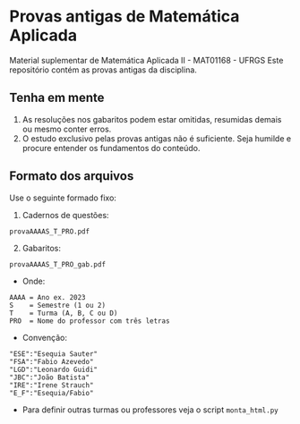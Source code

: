# Provas antigas de Matemática Aplicada 
Material suplementar de Matemática Aplicada II - MAT01168 - UFRGS
Este repositório contém as provas antigas da disciplina.

## Tenha em mente
1. As resoluções nos gabaritos podem estar omitidas, resumidas demais ou mesmo conter erros.
2. O estudo exclusivo pelas provas antigas não é suficiente. Seja humilde e procure entender os fundamentos do conteúdo.

## Formato dos arquivos
Use o seguinte formado fixo:

1. Cadernos de questões:

 ```provaAAAAS_T_PRO.pdf```

2. Gabaritos:

 ```provaAAAAS_T_PRO_gab.pdf```

* Onde:
```
AAAA = Ano ex. 2023
S    = Semestre (1 ou 2)
T    = Turma (A, B, C ou D)
PRO  = Nome do professor com três letras
```

* Convenção:
```
"ESE":"Esequia Sauter"
"FSA":"Fabio Azevedo"
"LGD":"Leonardo Guidi"
"JBC":"João Batista"
"IRE":"Irene Strauch"
"E_F":"Esequia/Fabio"
```
* Para definir outras turmas ou professores veja o script ```monta_html.py```
